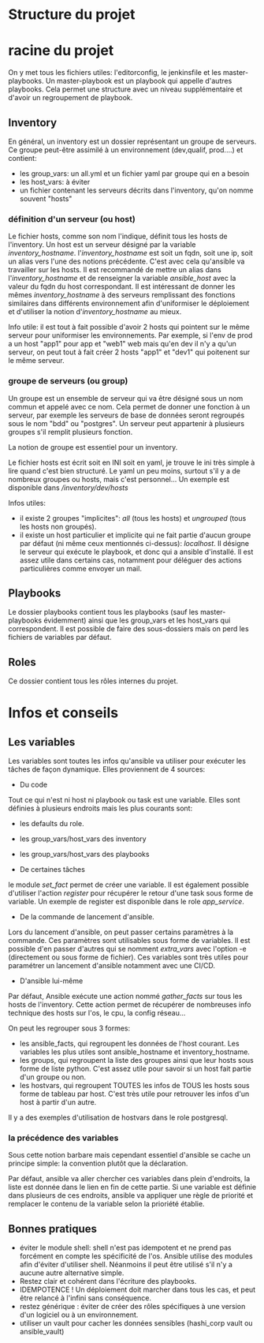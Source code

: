 # Structure du projet

# racine du projet

On y met tous les fichiers utiles: l'editorconfig, le jenkinsfile et les master-playbooks. Un master-playbook est un playbook qui appelle d'autres playbooks. Cela permet une structure avec un niveau supplémentaire et d'avoir un regroupement de playbook.

## Inventory

En général, un inventory est un dossier représentant un groupe de serveurs. Ce groupe peut-être assimilé à un environnement (dev,qualif, prod....) et contient:

 * les group_vars: un all.yml et un fichier yaml par groupe qui en a besoin
 * les host_vars: à éviter
 * un fichier contenant les serveurs décrits dans l'inventory, qu'on nomme souvent "hosts"

### définition d'un serveur (ou host)

Le fichier hosts, comme son nom l'indique, définit tous les hosts de l'inventory. Un host est un serveur désigné par la variable *inventory_hostname*. l'*inventory_hostname* est soit un fqdn, soit une ip, soit un alias vers l'une des notions précédente. C'est avec cela qu'ansible va travailler sur les hosts. Il est recommandé de mettre un alias dans l'*inventory_hostname* et de renseigner la variable *ansible_host* avec la valeur du fqdn du host correspondant.
Il est intéressant de donner les mêmes *inventory_hostname* à des serveurs remplissant des fonctions similaires dans différents environnement afin d'uniformiser le déploiement et d'utiliser la notion d'*inventory_hostname* au mieux.

Info utile: il est tout à fait possible d'avoir 2 hosts qui pointent sur le même serveur pour uniformiser les environnements. Par exemple, si l'env de prod a un host "app1" pour app et "web1" web mais qu'en dev il n'y a qu'un serveur, on peut tout à fait créer 2 hosts "app1" et "dev1" qui poitenent sur le même serveur. 

### groupe de serveurs (ou group)

Un groupe est un ensemble de serveur qui va être désigné sous un nom commun et appelé avec ce nom. Cela permet de donner une fonction à un serveur, par exemple les serveurs de base de données seront regroupés sous le nom "bdd" ou "postgres". Un serveur peut appartenir à plusieurs groupes s'il remplit plusieurs fonction.

La notion de groupe est essentiel pour un inventory.

Le fichier hosts est écrit soit en INI soit en yaml, je trouve le ini très simple à lire quand c'est bien structuré. Le yaml un peu moins, surtout s'il y a de nombreux groupes ou hosts, mais c'est personnel... 
Un exemple est disponible dans */inventory/dev/hosts*

Infos utiles:

 * il existe 2 groupes "implicites": *all* (tous les hosts) et *ungrouped* (tous les hosts non groupés).
 * il existe un host particulier et implicite qui ne fait partie d'aucun groupe par défaut (ni même ceux mentionnés ci-dessus): *localhost*. Il désigne le serveur qui exécute le playbook, et donc qui a ansible d'installé. Il est assez utile dans certains cas, notamment pour déléguer des actions particulières comme envoyer un mail.


## Playbooks

Le dossier playbooks contient tous les playbooks (sauf les master-playbooks évidemment) ainsi que les group_vars et les host_vars qui correspondent. Il est possible de faire des sous-dossiers mais on perd les fichiers de variables par défaut.

## Roles

Ce dossier contient tous les rôles internes du projet.

# Infos et conseils

## Les variables

Les variables sont toutes les infos qu'ansible va utiliser pour exécuter les tâches de façon dynamique. Elles proviennent de 4 sources:

 * Du code

Tout ce qui n'est ni host ni playbook ou task est une variable. Elles sont définies à plusieurs endroits mais les plus courants sont:
  * les defaults du role.
  * les group_vars/host_vars des inventory
  * les group_vars/host_vars des playbooks

* De certaines tâches

le module *set_fact* permet de créer une variable. Il est également possible d'utiliser l'action *register* pour récupérer le retour d'une task sous forme de variable. Un exemple de register est disponible dans le role *app_service*.

* De la commande de lancement d'ansible.

Lors du lancement d'ansible, on peut passer certains paramètres à la commande. Ces paramètres sont utilisables sous forme de variables. Il est possible d'en passer d'autres qui se nomment *extra_vars* avec l'option -e (directement ou sous forme de fichier). Ces variables sont très utiles pour paramétrer un lancement d'ansible notamment avec une CI/CD.

* D'ansible lui-même

Par défaut, Ansible exécute une action nommé *gather_facts* sur tous les hosts de l'inventory. Cette action permet de récupérer de nombreuses info technique des hosts sur l'os, le cpu, la config réseau...

On peut les regrouper sous 3 formes:

*  les ansible_facts, qui regroupent les données de l'host courant. Les variables les plus utiles sont ansible_hostname et inventory_hostname.
* les groups, qui regroupent la liste des groupes ainsi que leur hosts sous forme de liste python. C'est assez utile pour savoir si un host fait partie d'un groupe ou non.
* les hostvars, qui regroupent TOUTES les infos de TOUS les hosts sous forme de tableau par host. C'est très utile pour retrouver les infos d'un host à partir d'un autre.

Il y a des exemples d'utilisation de hostvars dans le role postgresql.

### la précédence des variables

Sous cette notion barbare mais cependant essentiel d'ansible se cache un principe simple: la convention plutôt que la déclaration.

Par défaut, ansible va aller chercher ces variables dans plein d'endroits, la liste est donnée dans le lien en fin de cette partie. Si une variable est définie dans plusieurs de ces endroits, ansible va appliquer une règle de priorité et remplacer le contenu de la variable selon la prioriété établie.


## Bonnes pratiques

* éviter le module shell: shell n'est pas idempotent et ne prend pas forcément en compte les spécificité de l'os. Ansible utilise des modules afin d'éviter d'utiliser shell. Néanmoins il peut être utilisé s'il n'y a aucune autre alternative simple.
* Restez clair et cohérent dans l'écriture des playbooks.
* IDEMPOTENCE ! Un déploiement doit marcher dans tous les cas, et peut être relancé à l'infini sans conséquence.
* restez générique : éviter de créer des rôles spécifiques à une version d'un logiciel ou à un environnement.
* utiliser un vault pour cacher les données sensibles (hashi_corp vault ou ansible_vault)





